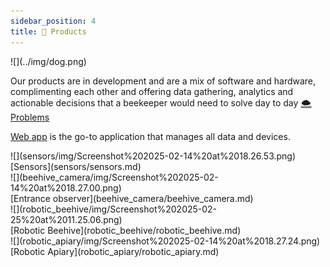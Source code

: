 ```yaml
---
sidebar_position: 4
title: 🍯 Products
---
```


<div style={{ height:200, overflow:"hidden", verticalAlign:"middle", marginBottom:10, borderRadius:5 }}><div style={{ marginTop: "-10%" }}>
![](../img/dog.png)
</div></div>

Our products are in development and are a mix of software and hardware, complimenting each other and offering data gathering, analytics and actionable decisions that a beekeeper would need to solve day to day [🌨️ Problems](../🌨️%20Problems/🌨️%20Problems.md)

[Web app](web_app/web_app.md) is the go-to application that manages all data and devices.

<div style={{display: 'flex', textAlign:'center'}}>
<div style={{width:200}}>
![](sensors/img/Screenshot%202025-02-14%20at%2018.26.53.png)
<br />
[Sensors](sensors/sensors.md)
</div>

<div style={{width:200}}>
![](beehive_camera/img/Screenshot%202025-02-14%20at%2018.27.00.png)
<br />
[Entrance observer](beehive_camera/beehive_camera.md)
</div>

<div style={{width:200}}>
![](robotic_beehive/img/Screenshot%202025-02-25%20at%2011.25.06.png)
<br />
[Robotic Beehive](robotic_beehive/robotic_beehive.md)
</div>

<div style={{width:200}}>
![](robotic_apiary/img/Screenshot%202025-02-14%20at%2018.27.24.png)
<br />
[Robotic Apiary](robotic_apiary/robotic_apiary.md)
</div>

</div>

